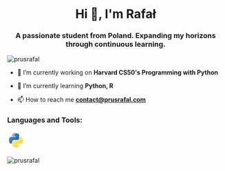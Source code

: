 <h1 align="center">Hi 👋, I'm Rafał</h1>
<h3 align="center">A passionate student from Poland. Expanding my horizons through continuous learning. </h3>

<p align="left"> <img src="https://komarev.com/ghpvc/?username=prusrafal&label=Profile%20views&color=0e75b6&style=flat" alt="prusrafal" /> </p>

- 🔭 I’m currently working on **Harvard CS50's Programming with Python**

- 🌱 I’m currently learning **Python, R**

- 📫 How to reach me **contact@prusrafal.com**

<h3 align="left">Languages and Tools:</h3>
<p align="left"> <a href="https://www.python.org" target="_blank" rel="noreferrer"> <img src="https://raw.githubusercontent.com/devicons/devicon/master/icons/python/python-original.svg" alt="python" width="40" height="40"/> </a> </p>

<p><img align="center" src="https://github-readme-streak-stats.herokuapp.com/?user=prusrafal&" alt="prusrafal" /></p>
